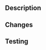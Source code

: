 ## Description
<!-- Succinctly explain the pull request's purpose -->

## Changes
<!-- Briefly list the changes -->

## Testing
<!-- Describe how changes can be tested -->
